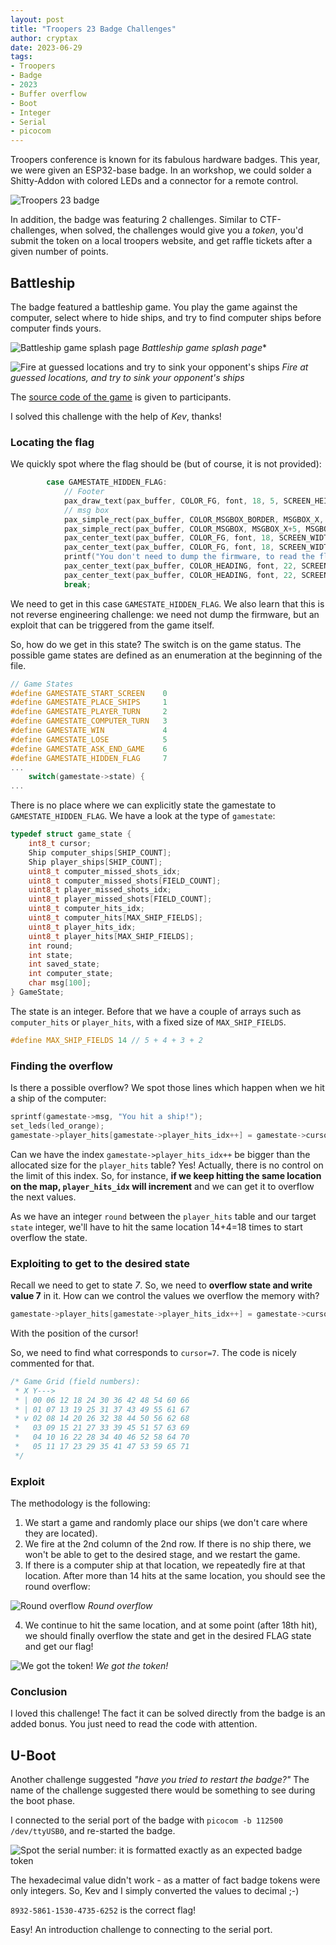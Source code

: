 ```yaml
---
layout: post
title: "Troopers 23 Badge Challenges"
author: cryptax
date: 2023-06-29
tags:
- Troopers
- Badge
- 2023
- Buffer overflow
- Boot
- Integer
- Serial
- picocom
---
```


Troopers conference is known for its fabulous hardware badges. This year, we were given an ESP32-base badge. In an workshop, we could solder a Shitty-Addon with colored LEDs and a connector for a remote control.

![Troopers 23 badge](/images/troopers23-badge.jpg)

In addition, the badge was featuring 2 challenges. Similar to CTF-challenges, when solved, the challenges would give you a *token*, you'd submit the token on a local troopers website, and get raffle tickets after a given number of points.

## Battleship

The badge featured a battleship game. You play the game against the computer, select where to hide ships, and try to find computer ships before computer finds yours.

![Battleship game splash page](/images/troopers23-battleship-welcome.jpg)
*Battleship game splash page**

![Fire at guessed locations and try to sink your opponent's ships](/images/troopers23-battleship-play.jpg)
*Fire at guessed locations, and try to sink your opponent's ships*

The [source code of the game](/source/battleship.c) is given to participants.

I solved this challenge with the help of *Kev*, thanks!

### Locating the flag

We quickly spot where the flag should be (but of course, it is not provided):

```c
        case GAMESTATE_HIDDEN_FLAG:
            // Footer
            pax_draw_text(pax_buffer, COLOR_FG, font, 18, 5, SCREEN_HEIGHT - 18, "🅰 win 🅱 lose 🆂 new game");
            // msg box
            pax_simple_rect(pax_buffer, COLOR_MSGBOX_BORDER, MSGBOX_X, MSGBOX_Y, MSGBOX_WIDTH, MSGBOX_HEIGHT);
            pax_simple_rect(pax_buffer, COLOR_MSGBOX, MSGBOX_X+5, MSGBOX_Y+5, MSGBOX_WIDTH-10, MSGBOX_HEIGHT-10);
            pax_center_text(pax_buffer, COLOR_FG, font, 18, SCREEN_WIDTH/2, SCREEN_HEIGHT/2-60, "Good job!");
            pax_center_text(pax_buffer, COLOR_FG, font, 18, SCREEN_WIDTH/2, SCREEN_HEIGHT/2-40, "Here is your flag:");
            printf("You don't need to dump the firmware, to read the flag! The bug can be exploited within the game!\n");
            pax_center_text(pax_buffer, COLOR_HEADING, font, 22, SCREEN_WIDTH/2, SCREEN_HEIGHT/2, "XXXX-XXXX-XXXX-");
            pax_center_text(pax_buffer, COLOR_HEADING, font, 22, SCREEN_WIDTH/2, SCREEN_HEIGHT/2+20, "XXXX-XXXX");
            break;
```

We need to get in this case `GAMESTATE_HIDDEN_FLAG`. We also learn that this is not reverse engineering challenge: we need not dump the firmware, but an exploit that can be triggered from the game itself.

So, how do we get in this state? The switch is on the game status. The possible game states are defined as an enumeration at the beginning of the file.

```c
// Game States
#define GAMESTATE_START_SCREEN    0
#define GAMESTATE_PLACE_SHIPS     1
#define GAMESTATE_PLAYER_TURN     2
#define GAMESTATE_COMPUTER_TURN   3
#define GAMESTATE_WIN             4
#define GAMESTATE_LOSE            5
#define GAMESTATE_ASK_END_GAME    6
#define GAMESTATE_HIDDEN_FLAG     7
...
    switch(gamestate->state) {
...
```

There is no place where we can explicitly state the gamestate to `GAMESTATE_HIDDEN_FLAG`.  We have a look at the type of `gamestate`:

```c
typedef struct game_state {
    int8_t cursor;
    Ship computer_ships[SHIP_COUNT];
    Ship player_ships[SHIP_COUNT];
    uint8_t computer_missed_shots_idx;
    uint8_t computer_missed_shots[FIELD_COUNT];
    uint8_t player_missed_shots_idx;
    uint8_t player_missed_shots[FIELD_COUNT];
    uint8_t computer_hits_idx;
    uint8_t computer_hits[MAX_SHIP_FIELDS];
    uint8_t player_hits_idx;
    uint8_t player_hits[MAX_SHIP_FIELDS];
    int round;
    int state;
    int saved_state;
    int computer_state;
    char msg[100];
} GameState;
```

The state is an integer. Before that we have a couple of arrays such as `computer_hits` or `player_hits`, with a fixed size of `MAX_SHIP_FIELDS`. 

```c
#define MAX_SHIP_FIELDS 14 // 5 + 4 + 3 + 2
```

### Finding the overflow

Is there a possible overflow?
We spot those lines which happen when we hit a ship of the computer:

```c
sprintf(gamestate->msg, "You hit a ship!");
set_leds(led_orange);
gamestate->player_hits[gamestate->player_hits_idx++] = gamestate->cursor;
```

Can we have the index `gamestate->player_hits_idx++` be bigger than the allocated size for the `player_hits` table? Yes! Actually, there is no control on the limit of this index. So, for instance, **if we keep hitting the same location on the map, `player_hits_idx` will increment** and we can get it to overflow the next values.

As we have an integer `round` between the `player_hits` table and our target `state` integer, we'll have to hit the same location 14+4=18 times to start overflow the state.

### Exploiting to get to the desired state

Recall we need to get to state *7*. So, we need to **overflow state and write value 7** in it. How can we control the values we overflow the memory with?

```c
gamestate->player_hits[gamestate->player_hits_idx++] = gamestate->cursor;
```

With the position of the cursor!

So, we need to find what corresponds to `cursor=7`. The code is nicely commented for that.

```c
/* Game Grid (field numbers):
 * X Y--->
 * | 00 06 12 18 24 30 36 42 48 54 60 66
 * | 01 07 13 19 25 31 37 43 49 55 61 67
 * v 02 08 14 20 26 32 38 44 50 56 62 68
 *   03 09 15 21 27 33 39 45 51 57 63 69
 *   04 10 16 22 28 34 40 46 52 58 64 70
 *   05 11 17 23 29 35 41 47 53 59 65 71
 */
```

### Exploit

The methodology is the following:

1. We start a game and randomly place our ships (we don't care where they are located).
2. We fire at the 2nd column of the 2nd row. If there is no ship there, we won't be able to get to the desired stage, and we restart the game.
3. If there is a computer ship at that location, we repeatedly fire at that location. After more than 14 hits at the same location, you should see the round overflow:

![Round overflow](/images/troopers23-battleship-round.jpg)
*Round overflow*

4. We continue to hit the same location, and at some point (after 18th hit), we should finally overflow the state and get in the desired FLAG state and get our flag!

![We got the token!](/images/troopers23-battleship-flag.jpg)
*We got the token!*

### Conclusion

I loved this challenge! The fact it can be solved directly from the badge is an added bonus. You just need to read the code with attention.

## U-Boot

Another challenge suggested *"have you tried to restart the badge?"*
The name of the challenge suggested there would be something to see during the boot phase. 

I connected to the serial port of the badge with `picocom -b 112500 /dev/ttyUSB0`, and re-started the badge.

![Spot the serial number: it is formatted exactly as an expected badge token](/images/troopers23-uboot.png)

The hexadecimal value didn't work - as a matter of fact badge tokens were only integers. So, Kev and I simply converted the values to decimal ;-)

`8932-5861-1530-4735-6252` is the correct flag!

Easy! An introduction challenge to connecting to the serial port.


